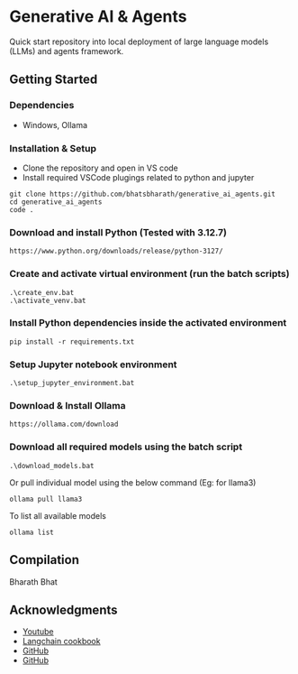 # Generative AI & Agents

Quick start repository into local deployment of large language models (LLMs) and agents framework.

## Getting Started

### Dependencies

* Windows, Ollama

### Installation & Setup
* Clone the repository and open in VS code
* Install required VSCode plugings related to python and jupyter
```
git clone https://github.com/bhatsbharath/generative_ai_agents.git
cd generative_ai_agents
code .
```

### Download and install Python (Tested with 3.12.7)
```
https://www.python.org/downloads/release/python-3127/
```

### Create and activate virtual environment (run the batch scripts)
```
.\create_env.bat
.\activate_venv.bat
```

### Install Python dependencies inside the activated environment
```
pip install -r requirements.txt
```

### Setup Jupyter notebook environment
```
.\setup_jupyter_environment.bat
```

### Download & Install Ollama
```
https://ollama.com/download
```

### Download all required models using the batch script
```
.\download_models.bat
```
Or pull individual model using the below command (Eg: for llama3)
```
ollama pull llama3
```
To list all available models
```
ollama list
```


## Compilation
 Bharath Bhat


## Acknowledgments
* [Youtube](https://www.youtube.com/watch?v=eV-zVWClcj0&list=PLp01ObP3udmq2quR-RfrX4zNut_t_kNot&index=22)
* [Langchain cookbook](https://github.com/langchain-ai/langchain/tree/master)
* [GitHub](https://github.com/NirDiamant)
* [GitHub](https://github.com/fshnkarimi/Fine-tuning-an-LLM-using-LoRA)
